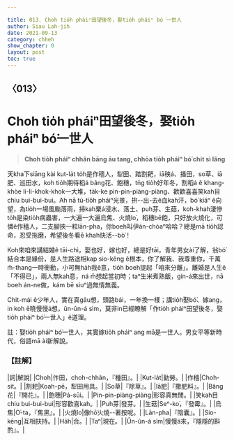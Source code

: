```yaml
---

title: 013. Choh tio̍h pháiⁿ田望後冬，娶tio̍h pháiⁿ bó͘一世人
author: Siau Lah-jih
date: 2021-09-13
category: chheh
show_chapter: 0
layout: post
toc: true
---
```

  
## 〈013〉
# Choh tio̍h pháiⁿ田望後冬，娶tio̍h pháiⁿ bó͘一世人
>**Choh tio̍h pháiⁿ chhân bāng āu tang, chhōa tio̍h pháiⁿ bó͘ chi̍t sì lâng**
 

天kha下siāng kài kut-la̍t to̍h是作穡人，犁田、踏割耙，iā秧á、播田，so草、iā肥、巡田水，koh tio̍h期待稻á bâng花、飽穗，tn̄g tio̍h好年冬，割稻á ê khang-khòe li-li-khok-khok一大堆，ta̍k-ke pin-pin-piàng-piàng、歡歡喜喜笑kah目chiu bui-bui-bui。Ah nā tú-tio̍h pháiⁿ光景，拚--出-去ê血kah汗，bó͘ kiáⁿ ê向望，為tio̍h一場風颱落雨，掃kah粟á浸水、落土、puh芽、生菇，koh-khah淒慘to̍h是染tio̍h病蟲害，一大遍一大遍烏焦、火燒lo͘，稻穗bē飽，只好放火燒化，可憐ê作穡人，二支腳挾一粒lān-pha，你boeh叫伊án-chóaⁿ哈哈？總是mā tio̍h認命，忍受拖磨，希望後冬看ē khah快活--bò͘！

Koh來咱來講結婚ê tāi-chì，娶也好，嫁也好，總是好tāi，青年男女ài了解，翁bó͘結合本是緣份，是人生路途相kap sio-kēng ê根本，你了解我、我尊重你，千萬m̄-thang一時衝動，小可無ha̍h我ê意，tio̍h boeh提起「咱來分離」。離婚是人生ê 「不得已」，兩人無kah意，ná m̄想起當初時；taⁿ生米煮熟飯，gín-á來出世，nā boeh án-ne做，kám bē siuⁿ過無情無義。

Chit-mái ê少年人，實在真gâu想，頭路bái，一年換一樣；講tio̍h娶bó͘、嫁ang，in koh ē曉慢慢á想，ûn-ûn-á sìm，莫非in已經瞭解「作tio̍h pháiⁿ田望後冬，娶tio̍h pháiⁿ bó͘一世人」ê道理。

註：娶tio̍h pháiⁿ bó͘一世人，其實嫁tio̍h pháiⁿ ang mā是一世人。男女平等新時代，俗語mā ài新解說。


### 【註解】

|詞|解說|
|Choh|作田，choh-chhân，『種田』。|
|Kut-la̍t|勤勞。|
|作穡|Choh-sit。|
|割耙|Koah-pē，犁田用具。|
|So草|『除草』。|
|Iā肥|『撒肥料』。|
|Bâng花|『開花』。|
|飽穗|Pá-sūi。|
|Pin-pin-piàng-piàng|形容真無閒。|
|笑kah目chiu bui-bui-bui|形容歡喜kah。|
|Puh芽|發芽。|
|生菇|Seⁿ-ko͘，『發霉』。|
|烏焦|O͘-ta，『焦黑』。|
|火燒lo͘|像hō͘火燒--著按呢。|
|Lān-pha|『陰囊』。|
|Sio-kēng|互相扶持。|
|Ha̍h|合。|
|Taⁿ|現在。|
|Ûn-ûn-á sìm|慢慢á來，『隱隱的斟酌』。|
